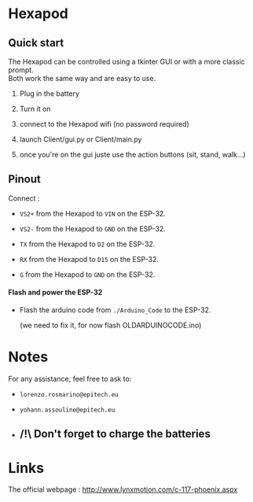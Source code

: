 # Hexapod


## Quick start

The Hexapod can be controlled using a tkinter GUI or with a more classic prompt.\
Both work the same way and are easy to use.

1. Plug in the battery

2. Turn it on

3. connect to the Hexapod wifi (no password required)

4. launch Client/gui.py or Client/main.py

5. once you're on the gui juste use the action buttons (sit, stand, walk...)

## Pinout

Connect :

-  `VS2+` from the Hexapod to `VIN` on the ESP-32.
-  `VS2-` from the Hexapod to `GND` on the ESP-32.

-  `TX` from the Hexapod to `D2` on the ESP-32.
- `RX` from the Hexapod to `D15` on the ESP-32.
-  `G` from the Hexapod to `GND` on the ESP-32.



#### Flash and power the ESP-32

- Flash the arduino code from `./Arduino_Code` to the ESP-32.

  (we need to fix it, for now flash OLDARDUINOCODE.ino)



# Notes

For any assistance, feel free to ask to:

- `lorenzo.rosmarino@epitech.eu`

- `yohann.assouline@epitech.eu`



- ## /!\ Don't forget to charge the batteries

# Links

The official webpage : http://www.lynxmotion.com/c-117-phoenix.aspx
